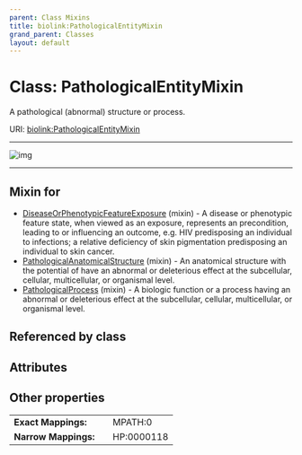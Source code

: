 ```yaml
---
parent: Class Mixins
title: biolink:PathologicalEntityMixin
grand_parent: Classes
layout: default
---
```


# Class: PathologicalEntityMixin


A pathological (abnormal) structure or process.

URI: [biolink:PathologicalEntityMixin](https://w3id.org/biolink/vocab/PathologicalEntityMixin)


---

![img](http://yuml.me/diagram/nofunky;dir:TB/class/[PathologicalProcess]uses%20-.-%3E[PathologicalEntityMixin],[PathologicalAnatomicalStructure]uses%20-.-%3E[PathologicalEntityMixin],[DiseaseOrPhenotypicFeatureExposure]uses%20-.-%3E[PathologicalEntityMixin],[PathologicalProcess],[PathologicalAnatomicalStructure],[DiseaseOrPhenotypicFeatureExposure])

---


## Mixin for

 * [DiseaseOrPhenotypicFeatureExposure](DiseaseOrPhenotypicFeatureExposure.md) (mixin)  - A disease or phenotypic feature state, when viewed as an exposure, represents an precondition, leading to or influencing an outcome, e.g. HIV predisposing an individual to infections; a relative deficiency of skin pigmentation predisposing an individual to skin cancer.
 * [PathologicalAnatomicalStructure](PathologicalAnatomicalStructure.md) (mixin)  - An anatomical structure with the potential of have an abnormal or deleterious effect at the subcellular, cellular, multicellular, or organismal level.
 * [PathologicalProcess](PathologicalProcess.md) (mixin)  - A biologic function or a process having an abnormal or deleterious effect at the subcellular, cellular, multicellular, or organismal level.

## Referenced by class


## Attributes


## Other properties

|  |  |  |
| --- | --- | --- |
| **Exact Mappings:** | | MPATH:0 |
| **Narrow Mappings:** | | HP:0000118 |


